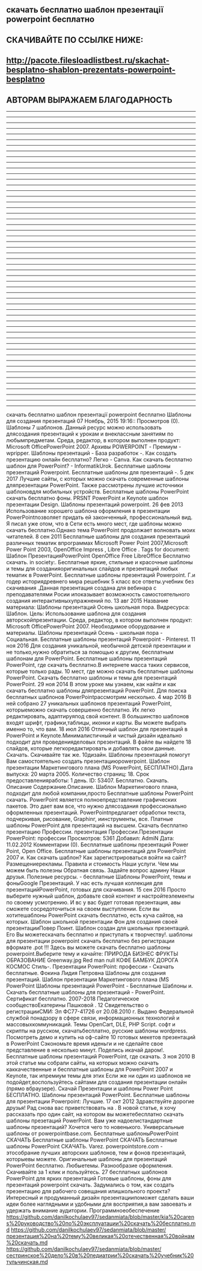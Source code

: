 скачать бесплатно шаблон презентації powerpoint бесплатно
--------------------------------------------------
СКАЧИВАЙТЕ ПО ССЫЛКЕ НИЖЕ:
--------------------------------------------------
http://pacote.filesloadlistbest.ru/skachat-besplatno-shablon-prezentats-powerpoint-besplatno
--------------------------------------------------
АВТОРАМ ВЫРАЖАЕМ БЛАГОДАРНОСТЬ
--------------------------------------------------
--------------------------------------------------
--------------------------------------------------
--------------------------------------------------
--------------------------------------------------
--------------------------------------------------
--------------------------------------------------
--------------------------------------------------
--------------------------------------------------
--------------------------------------------------
--------------------------------------------------
--------------------------------------------------
--------------------------------------------------
--------------------------------------------------
--------------------------------------------------
--------------------------------------------------
--------------------------------------------------
--------------------------------------------------
--------------------------------------------------
--------------------------------------------------
--------------------------------------------------
--------------------------------------------------
--------------------------------------------------
--------------------------------------------------
--------------------------------------------------
--------------------------------------------------
--------------------------------------------------
--------------------------------------------------
--------------------------------------------------
--------------------------------------------------
--------------------------------------------------
--------------------------------------------------
--------------------------------------------------
--------------------------------------------------
--------------------------------------------------
--------------------------------------------------
--------------------------------------------------
--------------------------------------------------
--------------------------------------------------
--------------------------------------------------
--------------------------------------------------
--------------------------------------------------
--------------------------------------------------
--------------------------------------------------
--------------------------------------------------
--------------------------------------------------
--------------------------------------------------
--------------------------------------------------
--------------------------------------------------
--------------------------------------------------
--------------------------------------------------
--------------------------------------------------
--------------------------------------------------
--------------------------------------------------
скачать бесплатно шаблон презентації powerpoint бесплатно Шаблоны для создания презентаций  07 Ноябрь, 2015 19:16:: Просмотров (0). Шаблоны  7 шаблонов. Данный ресурс можно использовать длясоздания презентаций к урокам и внеклассным занятиям по любымпредметам.  Среда, редактор, в котором выполнен продукт: Microsoft OfficePowerPoint 2007. Архивы POWERPOINT - Премиум - wpripper. Шаблоны презентаций - База разработок  -. Как создать презентацию онлайн бесплатно? Легко  - Canva. Как скачать бесплатно шаблон для PowerPoint? - InformatikUrok. Бесплатные шаблоны презентаций Powerpoint. Бесплатные шаблоны для презентаций -. 5 дек 2017  Лучшие сайты, с которых можно скачать современные шаблоны дляпрезентации PowerPoint. Также рассмотрены лучшие источники шаблоновдля мобильных устройств. Бесплатные шаблоны PowerPoint скачать бесплатно фоны. PRSNT  PowerPoint и Keynote шаблон презентации  Design. Шаблоны презентаций powerpoint. 26 фев 2013  Использование хорошего шаблона оформления в презентации PowerPointпозволяет придать ей законченный, профессиональный вид. Я писал уже отом, что в Сети есть много мест, где шаблоны можно скачать бесплатно.Однако тема PowerPoint продолжает волновать моих читателей. 8 сен 2011  Бесплатные шаблоны для создания презентаций различных тематик впрограммах Microsoft Power Point 2007,Microsoft Power Point 2003, OpenOffice Impress , Libre Office .  Tags for document: Шаблон ПрезентацияPowerPoint OpenOffice Free LibreOffice Бесплатно скачать.  in society:.
Бесплатные яркие, стильные и красочные шаблоны и темы для созданияоригинальных слайдов и презентаций любых тематик в PowerPoint. Бесплатные шаблоны презентаций Powerpoint.  Г.и годер историядревнего мира решебник 5 класс все ответы.учебник без скачивания .Данная презентация создана для вебинара с преподавателями Росии ипоказывает возможность самостоятельного создания интерактивныхупражнений по. 13 авг 2015  Название материала: Шаблоны презентаций Осень  школьная пора. Видресурса: Шаблон. Цель: Использование шаблона для создания авторскойпрезентации. Среда, редактор, в котором выполнен продукт: Microsoft OfficePowerPoint 2007. Необходимое оборудование и материалы. Шаблоны презентаций Осень - школьная пора - Социальная. Бесплатные шаблоны презентаций Powerpoint - Pinterest. 11 ноя 2016  Для создания уникальной, необычной детской презентации и не только,нужно обратиться за помощью к другим, бесплатным шаблонам для PowerPoint. Бесплатные шаблоны презентаций PowerPoint, где скачать бесплатно.В интернете масса таких сервисов, которые только рады. 10 мест, где можно скачать бесплатные шаблоны PowerPoint. Скачать бесплатно шаблоны и темы для презентаций PowerPoint. 29 ноя 2014  В этом уроке мы узнаем, как найти и как скачать бесплатно шаблоны дляпрезентаций PowerPoint. Для поиска бесплатных шаблонов PowerPointрассмотрим несколько. 4 мар 2016  В ней собрано 27 уникальных шаблонов презентаций PowerPoint, которыеможно скачать совершенно бесплатно. Их легко редактировать, адаптируяпод свой контент. В большинство шаблонов входят шрифт, графики,таблицы, иконки и карты. Вы можете выбрать именно то, что вам. 18 июл 2016  Отличный шаблон для презентаций в PowerPoint и Keynote.Минималистичный и чистый дизайн идеально подходит для проведенияделовых презентаций. В файле вы найдете 18 слайдов, которые легкоредактировать и добавлять свои данные. Скачать. Скачивайте так же. 10дизайн. Шаблоны презентаций помогут Вам самостоятельно создать презентациюpowerpoint. Шаблон презентации Маркетингового плана (MS PowerPoint, БЕСПЛАТНО).Дата выпуска: 20 марта 2005. Количество страниц: 18. Срок предоставленияработы: 1 день. ID: 53407. Бесплатно. Скачать. Описание Содержание.Описание. Шаблон Маркетингового плана, подходит для любой компании,просто
Бесплатные шаблоны PowerPoint скачать. PowerPoint является полноепредставление графических пакетов. Это дает вам все, что нужно длясоздания профессионально оформленных презентаций. PowerPointпредлагает обработки текста, подчеркивая, рисование, Graphinг, иинструменты, все. Платные шаблоны PowerPoint для презентаций на высшем. Скачать бесплатно презентацию Профессии. презентация Профессии.Презентации PowerPoint: профессии  Просмотров: 5361  Добавил: AdmiN Дата: 11.02.2012  Комментарии (0). Бесплатные шаблоны презентаций Power Point, Open Office. Бесплатные шаблоны презентаций для PowerPoint 2007 и. Как скачать шаблон? Как зарегистрироваться  войти на сайт? Размещениерекламы. Правила и стоимость  Наши услуги. Чем мы можем быть полезны Обратная связь. Задайте вопрос админу  Наши друзья. Полезные ресурсы. - бесплатные Шаблоны PowerPoint, темы и фоныGoogle Презентаций. У нас есть лучшая коллекция для презентацийPowerPoint, готовых для скачивания. 15 сен 2016  Просто выберите нужный шаблон, добавьте свой контент и настройтеэлементы по своему усмотрению. И вс  у вас будет готовая презентация, авы сможете сосредоточиться на своем выступлении. Если вы хотитешаблоны PowerPoint скачать бесплатно, есть куча сайтов, на которых. Шаблон школьной презентации  Фон для создания своей презентацииПовер Поинт. Шаблон создан для школьных презентаций. Его Вы можетескачать бесплатно и приступать к творчеству!. шаблоны для презентации powerpoint скачать бесплатно без регистрации вформате .pot !!! Здесь вы можете скачать бесплатно шаблоны powerpoint.Выберите тему и качайте: ПРИРОДА  БИЗНЕС  ФРУКТЫ  ОБРАЗОВАНИЕ Greenway.jpg  Red man  null  КОФЕ  БАМБУК  ДОРОГА  КОСМОС  Стиль-. Презентации PowerPoint: профессии - Скачать бесплатные. Фокина Лидия Петровна  Шаблоны для создания презентаций. Шаблон презентации Маркетингового плана (MS PowerPoint
Шаблоны презентаций PowerPoint - Бесплатные Шаблоны и. Скачать бесплатные шаблоны для презентаций - PowerPoint. Сертификат  бесплатно. 2007-2018 Педагогическое сообществоЕкатерины Пашковой  . 12 Свидетельство о регистрацииСМИ: Эл ФС77-41726 от 20.08.2010 г. Выдано Федеральной службой понадзору в сфере связи, информационных технологий и массовыхкоммуникаций. Темы OpenCart, DLE, PHP Script. софт и скрипты на русском, скачатьбесплатно, русские шаблоны wordpress.  Посмотреть демо и купить на оф-сайте 10 готовых мекетов презентаций в PowerPoint Сэкономьте время иденьги и не сделайте свое представление в несколько минут. Поделись икачай даром!. Бесплатные шаблоны презентаций PowerPoint, где скачать. 3 ноя 2010  В этой статье мы собрали сайты, на которых можно скачать каккачественные и бесплатные шаблоны для PowerPoint 2007 и Keynote, так ипремиум темы для этих  Если же ни один из шаблонов не подойдет,воспользуйтесь сайтами для создания презентации онлайн (прямо вбраузере). Скачай Презентации и шаблоны Power Point БЕСПЛАТНО. Шаблоны презентаций PowerPoint. Бесплатные шаблоны для презентации Powerpoint: Лучшие. 17 окт 2012  Здравствуйте дорогие друзья! Рад снова вас приветствовать на . В новой статье, я хочу рассказать про один сайт, на котором вы можетебесплатно скачать шаблоны презетаций PowerPoint. Вам уже надоелистандартные шаблоны презентаций? Хочется чего то новенького. Универсальные шаблоны от powerpointbase.com. Бесплатные шаблоныPowerPoint СКАЧАТЬ  Бесплатные шаблоны PowerPoint СКАЧАТЬ Бесплатные шаблоны PowerPoint СКАЧАТЬ. Varez. powerpointstore.com - этособрание лучших авторских шаблонов, тем и фонов презентаций, которыевы можете. Оригинальные шаблоны для презентаций PowerPoint бесплатно. Любыетемы. Разнообразие оформления. Скачивайте за 1 клик и пользуйтесь. 27 бесплатных шаблонов PowerPoint для ярких презентаций
Готовые шаблоны, фоны для презентаций powerpoint скачать. Задумались о том, как создать презентацию для рабочего совещания илишкольного проекта? Интересный и продуманный дизайн презентациипоможет сделать ваши идеи более наглядными и удобными для восприятия,а вам  завоевать и удержать внимание аудитории. Программноеобеспечение
https://github.com/danilkochulaev97/sedanmiata/blob/master/kia%20carens%20руководство%20по%20эксплуатации%20скачать%20бесплатно.md
https://github.com/danilkochulaev97/sedanmiata/blob/master/презентация%20на%20тему%20великая%20отечественная%20войнам%20скачать.md
https://github.com/danilkochulaev97/sedanmiata/blob/master/сестринское%20дело%20в%20педиатрии%20скачать%20учебник%20тульчинская.md